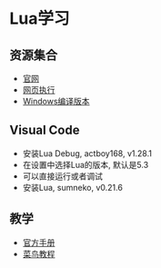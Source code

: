 # Lua学习
## 资源集合
* [官网](ttps://www.lua.org/)
* [网页执行](https://www.lua.org/cgi-bin/demo)
* [Windows编译版本](http://joedf.ahkscript.org/LuaBuilds/)
## Visual Code
* 安装Lua Debug, actboy168, v1.28.1
* 在设置中选择Lua的版本, 默认是5.3
* 可以直接运行或者调试
* 安装Lua, sumneko, v0.21.6
## 教学
* [官方手册](https://www.lua.org/manual/5.4/manual.html)
* [菜鸟教程](https://www.runoob.com/lua)
